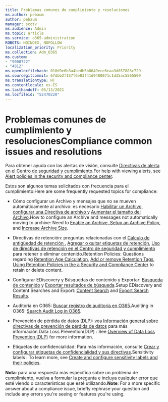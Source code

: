 ```yaml
---
title: Problemas comunes de cumplimiento y resoluciones
ms.author: pebaum
author: pebaum
manager: scotv
ms.audience: Admin
ms.topic: article
ms.service: o365-administration
ROBOTS: NOINDEX, NOFOLLOW
localization_priority: Priority
ms.collection: Adm_O365
ms.custom:
- "9000722"
- "4812"
ms.openlocfilehash: 010d9e6b3a4bedb5b8649ece6eaa3d857883c729
ms.sourcegitcommit: 67dbb2f157f6e83f41d9480071c1d35ac5565509
ms.translationtype: HT
ms.contentlocale: es-ES
ms.lasthandoff: 05/13/2021
ms.locfileid: "52470220"
---
```

# <a name="compliance-common-issues-and-resolutions"></a><span data-ttu-id="b1ddd-102">Problemas comunes de cumplimiento y resoluciones</span><span class="sxs-lookup"><span data-stu-id="b1ddd-102">Compliance common issues and resolutions</span></span>

<span data-ttu-id="b1ddd-103">Para obtener ayuda con las alertas de visión, consulte [Directivas de alerta en el Centro de seguridad y cumplimiento](/microsoft-365/compliance/alert-policies.md).</span><span class="sxs-lookup"><span data-stu-id="b1ddd-103">For help with viewing alerts, see [Alert policies in the security and compliance center](/microsoft-365/compliance/alert-policies.md).</span></span>

<span data-ttu-id="b1ddd-104">Estos son algunos temas solicitados con frecuencia para el cumplimiento:</span><span class="sxs-lookup"><span data-stu-id="b1ddd-104">Here are some frequently requested topics for compliance:</span></span>

- <span data-ttu-id="b1ddd-105">Cómo configurar un Archivo y mensajes que no se mueven automáticamente al archivo: es necesario [Habilitar un Archivo, configurar una Directiva de archivo ](/microsoft-365/compliance/enable-archive-mailboxes.md) y [Aumentar el tamaño del Archivo](/microsoft-365/compliance/enable-unlimited-archiving.md).</span><span class="sxs-lookup"><span data-stu-id="b1ddd-105">How to configure an Archive and messages not automatically moving to archive: Need to [Enable an Archive, Setup an Archive Policy](/microsoft-365/compliance/enable-archive-mailboxes.md), and [Increase Archive Size](/microsoft-365/compliance/enable-unlimited-archiving.md).</span></span>

- <span data-ttu-id="b1ddd-106">Directivas de retención: preguntas relacionadas con el [Cálculo de antigüedad de retención ](/exchange/security-and-compliance/messaging-records-management/retention-age.md), [Agregar o quitar etiquetas de retención](/exchange/security-and-compliance/messaging-records-management/add-or-remove-retention-tags.md), [Uso de directivas de retención en el Centro de seguridad y cumplimiento](/microsoft-365/compliance/retention-policies.md) para retener o eliminar contenido.</span><span class="sxs-lookup"><span data-stu-id="b1ddd-106">Retention Policies: Questions regarding [Retention Age Calculation](/exchange/security-and-compliance/messaging-records-management/retention-age.md), [Add or remove Retention Tags](/exchange/security-and-compliance/messaging-records-management/add-or-remove-retention-tags.md), [Using Retention Policies in the a Security and Compliance Center](/microsoft-365/compliance/retention-policies.md) to retain or delete content.</span></span>

- <span data-ttu-id="b1ddd-107">Configurar EDiscovery y Búsquedas de contenido y Exportar: [Búsqueda de contenido](/microsoft-365/compliance/search-for-content.md) y [ Exportar resultados de búsqueda](/microsoft-365/compliance/export-search-results.md).</span><span class="sxs-lookup"><span data-stu-id="b1ddd-107">Setup EDiscovery and Content Searches and Export: [Content Search](/microsoft-365/compliance/search-for-content.md) and [Export Search Results](/microsoft-365/compliance/export-search-results.md).</span></span>

- <span data-ttu-id="b1ddd-108">Auditoría en O365: [Buscar registro de auditoría en O365](/microsoft-365/compliance/search-the-audit-log-in-security-and-compliance.md).</span><span class="sxs-lookup"><span data-stu-id="b1ddd-108">Auditing in O365: [Search Audit Log in O365](/microsoft-365/compliance/search-the-audit-log-in-security-and-compliance.md).</span></span>

- <span data-ttu-id="b1ddd-109">Prevención de pérdida de datos (DLP): vea [Información general sobre directivas de prevención de pérdida de datos](/microsoft-365/compliance/data-loss-prevention-policies.md) para más información.</span><span class="sxs-lookup"><span data-stu-id="b1ddd-109">Data Loss Prevention(DLP) : See [Overview of Data Loss Prevention (DLP)](/microsoft-365/compliance/data-loss-prevention-policies.md) for more information.</span></span>
 
- <span data-ttu-id="b1ddd-110">Etiquetas de confidencialidad: Para más información, consulte [Crear y configurar etiquetas de confidencialidad y sus directivas](/microsoft-365/compliance/create-sensitivity-labels.md).</span><span class="sxs-lookup"><span data-stu-id="b1ddd-110">Sensitivity labels : To learn more, see [Create and configure sensitivity labels and their policies](/microsoft-365/compliance/create-sensitivity-labels.md).</span></span>

<span data-ttu-id="b1ddd-111">**Nota**: para una respuesta más específica sobre un problema de cumplimiento, vuelva a formular la pregunta e incluya cualquier error que esté viendo o características que esté utilizando.</span><span class="sxs-lookup"><span data-stu-id="b1ddd-111">**Note**: For a more specific answer about a compliance issue, briefly rephrase your question and include any errors you're seeing or features you're using.</span></span>
